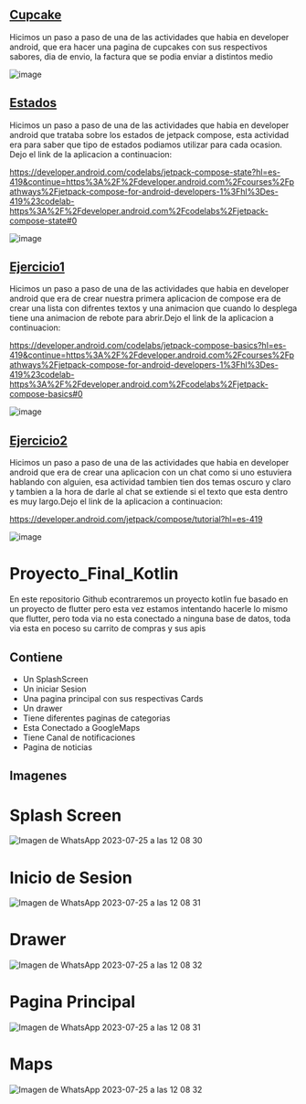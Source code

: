## [Cupcake](Cupcake)
Hicimos un paso a paso de una de las actividades que habia en  developer android, que era hacer una pagina de cupcakes con sus respectivos sabores, dia de envio, la factura que se podia enviar a distintos medio 

![image](https://github.com/FelipeCortesCorrea/Proyecto_Final_Kotlin/assets/110576497/37529a7f-7dac-43b4-8457-06c2b0d730fc)

## [Estados](Estados)
Hicimos un paso a paso de una de las actividades que habia en developer android que trataba sobre los estados de jetpack compose, esta actividad era para saber que tipo de estados podiamos utilizar para cada ocasion.
Dejo el link de la aplicacion a continuacion:

https://developer.android.com/codelabs/jetpack-compose-state?hl=es-419&continue=https%3A%2F%2Fdeveloper.android.com%2Fcourses%2Fpathways%2Fjetpack-compose-for-android-developers-1%3Fhl%3Des-419%23codelab-https%3A%2F%2Fdeveloper.android.com%2Fcodelabs%2Fjetpack-compose-state#0

![image](https://github.com/FelipeCortesCorrea/Proyecto_Final_Kotlin/assets/110576497/b7ff921b-28fb-4223-82c8-1e19c2f3bab2)

## [Ejercicio1](ejercicio1)
Hicimos un paso a paso de una de las actividades que habia en developer android que era de crear nuestra primera aplicacion de compose era de crear una lista con difrentes textos y una animacion que cuando lo desplega tiene una animacion de rebote para abrir.Dejo el link de la aplicacion a continuacion: 
 
https://developer.android.com/codelabs/jetpack-compose-basics?hl=es-419&continue=https%3A%2F%2Fdeveloper.android.com%2Fcourses%2Fpathways%2Fjetpack-compose-for-android-developers-1%3Fhl%3Des-419%23codelab-https%3A%2F%2Fdeveloper.android.com%2Fcodelabs%2Fjetpack-compose-basics#0

![image](https://github.com/FelipeCortesCorrea/Proyecto_Final_Kotlin/assets/110576497/7790772c-93c5-4392-b209-88574f6fc279)

## [Ejercicio2](ejercicio2)
Hicimos un paso a paso de una de las actividades que habia en developer android que era de crear una aplicacion con un chat como si uno estuviera hablando con alguien, esa actividad tambien tien dos temas oscuro y claro y tambien a la hora de darle al chat se extiende si el texto que esta dentro es muy largo.Dejo el link de la aplicacion a continuacion: 

https://developer.android.com/jetpack/compose/tutorial?hl=es-419

![image](https://github.com/FelipeCortesCorrea/Proyecto_Final_Kotlin/assets/110576497/da65e5fc-0266-4c57-a9b9-c0b50d02cba2)


# Proyecto_Final_Kotlin
En este repositorio Github econtraremos un proyecto kotlin fue basado en un proyecto de flutter pero esta vez estamos intentando hacerle lo mismo que flutter, pero toda via no esta conectado a ninguna base de datos, toda via esta en poceso su carrito de compras y sus apis 
## Contiene 
- Un SplashScreen
- Un iniciar Sesion
- Una pagina principal con sus respectivas Cards
- Un drawer
- Tiene diferentes paginas de categorias 
- Esta Conectado a GoogleMaps
- Tiene Canal de notificaciones
- Pagina de noticias
  
## Imagenes 
# Splash Screen
![Imagen de WhatsApp 2023-07-25 a las 12 08 30](https://github.com/FelipeCortesCorrea/Proyecto_Final_Kotlin/assets/110576497/22f6abac-3f59-4f53-8779-cc0cc064b282)
# Inicio de Sesion
![Imagen de WhatsApp 2023-07-25 a las 12 08 31](https://github.com/FelipeCortesCorrea/Proyecto_Final_Kotlin/assets/110576497/e62b1f34-e3ef-43f9-af7e-4c1330996c23)
# Drawer
![Imagen de WhatsApp 2023-07-25 a las 12 08 32](https://github.com/FelipeCortesCorrea/Proyecto_Final_Kotlin/assets/110576497/34199204-997d-4b40-a69d-0e9288ccf342)
# Pagina Principal
![Imagen de WhatsApp 2023-07-25 a las 12 08 31](https://github.com/FelipeCortesCorrea/Proyecto_Final_Kotlin/assets/110576497/c6350e58-9f9d-469c-9922-2024380ce593)
# Maps
![Imagen de WhatsApp 2023-07-25 a las 12 08 32](https://github.com/FelipeCortesCorrea/Proyecto_Final_Kotlin/assets/110576497/de64c3bf-7e81-4867-b17c-1c722157c7e2)











